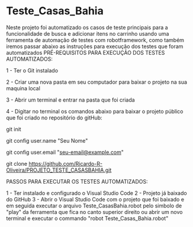 # Teste_Casas_Bahia
Neste projeto foi automatizado os casos de teste principais para a funcionalidade de busca e adicionar itens no carrinho usando uma ferramenta de automação de testes com robotframework, como também iremos passar abaixo as instruções para execução dos testes  que foram automatizados 
PRÉ-REQUISITOS PARA EXECUÇÃO DOS TESTES AUTOMATIZADOS:

1 - Ter o Git instalado

2 - Criar uma nova pasta em seu computador para baixar o projeto na sua maquina local

3 - Abrir um terminal e entrar na pasta que foi criada

4 - Digitar no terminal os comandos abaixo para baixar o projeto público que foi criado no repositório do gitHub:

git init

git config user.name "Seu Nome"

git config user.email "seu-email@example.com"

git clone https://github.com/Ricardo-R-Oliveira/PROJETO_TESTE_CASASBAHIA.git


PASSOS PARA EXECUTAR OS TESTES AUTOMATIZADOS:

1 - Ter instalado e configurado o Visual Studio Code
2 - Projeto já baixado do GitHub
3 - Abrir o Visual Studio Code com o projeto que foi baixado e em seguida executar o arquivo Teste_CasasBahia.robot pelo simbolo de "play" da ferramenta que fica no canto superior direito ou abrir um novo terminal e executar o commando "robot Teste_Casas_Bahia.robot"
